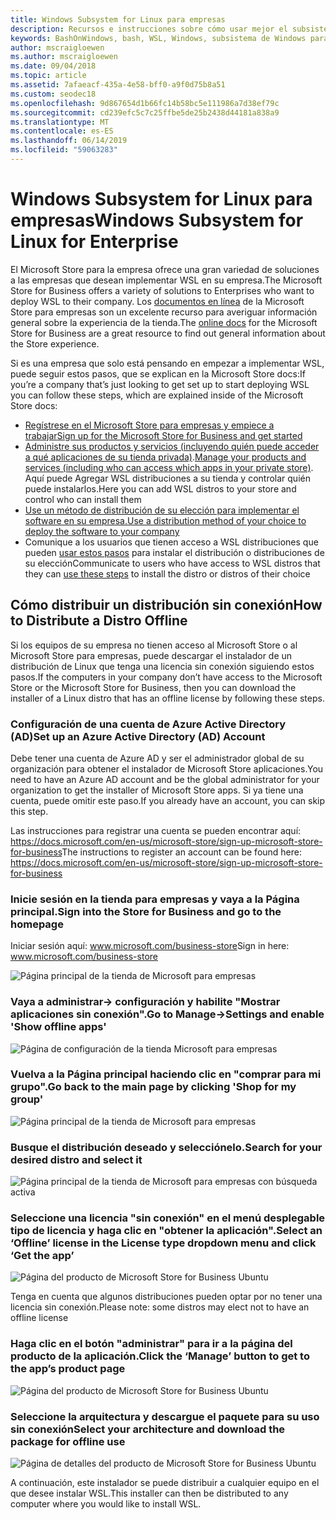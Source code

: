 ```yaml
---
title: Windows Subsystem for Linux para empresas
description: Recursos e instrucciones sobre cómo usar mejor el subsistema de Windows para Linux en un entorno empresarial.
keywords: BashOnWindows, bash, WSL, Windows, subsistema de Windows para Linux, windowssubsystem, Ubuntu, Debian, SuSE, Windows 10, Enterprise, implementación, sin conexión, empaquetado, almacenamiento, distribución, instalación, instalación
author: mscraigloewen
ms.author: mscraigloewen
ms.date: 09/04/2018
ms.topic: article
ms.assetid: 7afaeacf-435a-4e58-bff0-a9f0d75b8a51
ms.custom: seodec18
ms.openlocfilehash: 9d867654d1b66fc14b58bc5e111986a7d38ef79c
ms.sourcegitcommit: cd239efc5c7c25ffbe5de25b2438d44181a838a9
ms.translationtype: MT
ms.contentlocale: es-ES
ms.lasthandoff: 06/14/2019
ms.locfileid: "59063283"
---
```

# <a name="windows-subsystem-for-linux-for-enterprise"></a><span data-ttu-id="5a674-104">Windows Subsystem for Linux para empresas</span><span class="sxs-lookup"><span data-stu-id="5a674-104">Windows Subsystem for Linux for Enterprise</span></span>

<span data-ttu-id="5a674-105">El Microsoft Store para la empresa ofrece una gran variedad de soluciones a las empresas que desean implementar WSL en su empresa.</span><span class="sxs-lookup"><span data-stu-id="5a674-105">The Microsoft Store for Business offers a variety of solutions to Enterprises who want to deploy WSL to their company.</span></span> <span data-ttu-id="5a674-106">Los [documentos en línea](https://docs.microsoft.com/en-us/microsoft-store/) de la Microsoft Store para empresas son un excelente recurso para averiguar información general sobre la experiencia de la tienda.</span><span class="sxs-lookup"><span data-stu-id="5a674-106">The [online docs](https://docs.microsoft.com/en-us/microsoft-store/) for the Microsoft Store for Business are a great resource to find out general information about the Store experience.</span></span>

<span data-ttu-id="5a674-107">Si es una empresa que solo está pensando en empezar a implementar WSL, puede seguir estos pasos, que se explican en la Microsoft Store docs:</span><span class="sxs-lookup"><span data-stu-id="5a674-107">If you’re a company that’s just looking to get set up to start deploying WSL you can follow these steps, which are explained inside of the Microsoft Store docs:</span></span>

* [<span data-ttu-id="5a674-108">Regístrese en el Microsoft Store para empresas y empiece a trabajar</span><span class="sxs-lookup"><span data-stu-id="5a674-108">Sign up for the Microsoft Store for Business and get started</span></span>](https://docs.microsoft.com/en-us/microsoft-store/sign-up-microsoft-store-for-business-overview)
* <span data-ttu-id="5a674-109">[Administre sus productos y servicios (incluyendo quién puede acceder a qué aplicaciones de su tienda privada)](https://docs.microsoft.com/en-us/microsoft-store/manage-apps-microsoft-store-for-business-overview).</span><span class="sxs-lookup"><span data-stu-id="5a674-109">[Manage your products and services (including who can access which apps in your private store)](https://docs.microsoft.com/en-us/microsoft-store/manage-apps-microsoft-store-for-business-overview).</span></span> <span data-ttu-id="5a674-110">Aquí puede Agregar WSL distribuciones a su tienda y controlar quién puede instalarlos.</span><span class="sxs-lookup"><span data-stu-id="5a674-110">Here you can add WSL distros to your store and control who can install them</span></span>
* [<span data-ttu-id="5a674-111">Use un método de distribución de su elección para implementar el software en su empresa.</span><span class="sxs-lookup"><span data-stu-id="5a674-111">Use a distribution method of your choice to deploy the software to your company</span></span>](https://docs.microsoft.com/en-us/microsoft-store/distribute-apps-to-your-employees-microsoft-store-for-business)
* <span data-ttu-id="5a674-112">Comunique a los usuarios que tienen acceso a WSL distribuciones que pueden [usar estos pasos](https://docs.microsoft.com/en-us/windows/wsl/install-win10) para instalar el distribución o distribuciones de su elección</span><span class="sxs-lookup"><span data-stu-id="5a674-112">Communicate to users who have access to WSL distros that they can [use these steps](https://docs.microsoft.com/en-us/windows/wsl/install-win10) to install the distro or distros of their choice</span></span> 

## <a name="how-to-distribute-a-distro-offline"></a><span data-ttu-id="5a674-113">Cómo distribuir un distribución sin conexión</span><span class="sxs-lookup"><span data-stu-id="5a674-113">How to Distribute a Distro Offline</span></span>

<span data-ttu-id="5a674-114">Si los equipos de su empresa no tienen acceso al Microsoft Store o al Microsoft Store para empresas, puede descargar el instalador de un distribución de Linux que tenga una licencia sin conexión siguiendo estos pasos.</span><span class="sxs-lookup"><span data-stu-id="5a674-114">If the computers in your company don’t have access to the Microsoft Store or the Microsoft Store for Business, then you can download the installer of a Linux distro that has an offline license by following these steps.</span></span> 

### <a name="set-up-an-azure-active-directory-ad-account"></a><span data-ttu-id="5a674-115">Configuración de una cuenta de Azure Active Directory (AD)</span><span class="sxs-lookup"><span data-stu-id="5a674-115">Set up an Azure Active Directory (AD) Account</span></span> 

<span data-ttu-id="5a674-116">Debe tener una cuenta de Azure AD y ser el administrador global de su organización para obtener el instalador de Microsoft Store aplicaciones.</span><span class="sxs-lookup"><span data-stu-id="5a674-116">You need to have an Azure AD account and be the global administrator for your organization to get the installer of Microsoft Store apps.</span></span> <span data-ttu-id="5a674-117">Si ya tiene una cuenta, puede omitir este paso.</span><span class="sxs-lookup"><span data-stu-id="5a674-117">If you already have an account, you can skip this step.</span></span>

<span data-ttu-id="5a674-118">Las instrucciones para registrar una cuenta se pueden encontrar aquí: https://docs.microsoft.com/en-us/microsoft-store/sign-up-microsoft-store-for-business</span><span class="sxs-lookup"><span data-stu-id="5a674-118">The instructions to register an account can be found here: https://docs.microsoft.com/en-us/microsoft-store/sign-up-microsoft-store-for-business</span></span>

### <a name="sign-into-the-store-for-business-and-go-to-the-homepage"></a><span data-ttu-id="5a674-119">Inicie sesión en la tienda para empresas y vaya a la Página principal.</span><span class="sxs-lookup"><span data-stu-id="5a674-119">Sign into the Store for Business and go to the homepage</span></span>
<span data-ttu-id="5a674-120">Iniciar sesión aquí: www.microsoft.com/business-store</span><span class="sxs-lookup"><span data-stu-id="5a674-120">Sign in here: www.microsoft.com/business-store</span></span>

![Página principal de la tienda de Microsoft para empresas](media/offlineinstallscreens/1-screen.png)

### <a name="go-to-manage-settings-and-enable-show-offline-apps"></a><span data-ttu-id="5a674-122">Vaya a administrar-> configuración y habilite "Mostrar aplicaciones sin conexión".</span><span class="sxs-lookup"><span data-stu-id="5a674-122">Go to Manage->Settings and enable 'Show offline apps'</span></span>

![Página de configuración de la tienda Microsoft para empresas](media/offlineinstallscreens/2-screen.png)

### <a name="go-back-to-the-main-page-by-clicking-shop-for-my-group"></a><span data-ttu-id="5a674-124">Vuelva a la Página principal haciendo clic en "comprar para mi grupo".</span><span class="sxs-lookup"><span data-stu-id="5a674-124">Go back to the main page by clicking 'Shop for my group'</span></span>

![Página principal de la tienda de Microsoft para empresas](media/offlineinstallscreens/1-screen.png)

### <a name="search-for-your-desired-distro-and-select-it"></a><span data-ttu-id="5a674-126">Busque el distribución deseado y selecciónelo.</span><span class="sxs-lookup"><span data-stu-id="5a674-126">Search for your desired distro and select it</span></span>

![Página principal de la tienda de Microsoft para empresas con búsqueda activa](media/offlineinstallscreens/3-screen.png)

### <a name="select-an-offline-license-in-the-license-type-dropdown-menu-and-click-get-the-app"></a><span data-ttu-id="5a674-128">Seleccione una licencia "sin conexión" en el menú desplegable tipo de licencia y haga clic en "obtener la aplicación".</span><span class="sxs-lookup"><span data-stu-id="5a674-128">Select an ‘Offline’ license in the License type dropdown menu and click ‘Get the app’</span></span>

![Página del producto de Microsoft Store for Business Ubuntu](media/offlineinstallscreens/4-screen.png)

<span data-ttu-id="5a674-130">Tenga en cuenta que algunos distribuciones pueden optar por no tener una licencia sin conexión.</span><span class="sxs-lookup"><span data-stu-id="5a674-130">Please note: some distros may elect not to have an offline license</span></span>

### <a name="click-the-manage-button-to-get-to-the-apps-product-page"></a><span data-ttu-id="5a674-131">Haga clic en el botón "administrar" para ir a la página del producto de la aplicación.</span><span class="sxs-lookup"><span data-stu-id="5a674-131">Click the ‘Manage’ button to get to the app’s product page</span></span>

![Página del producto de Microsoft Store for Business Ubuntu](media/offlineinstallscreens/5-screen.png)

### <a name="select-your-architecture-and-download-the-package-for-offline-use"></a><span data-ttu-id="5a674-133">Seleccione la arquitectura y descargue el paquete para su uso sin conexión</span><span class="sxs-lookup"><span data-stu-id="5a674-133">Select your architecture and download the package for offline use</span></span>

![Página de detalles del producto de Microsoft Store for Business Ubuntu](media/offlineinstallscreens/6-screen.png)

<span data-ttu-id="5a674-135">A continuación, este instalador se puede distribuir a cualquier equipo en el que desee instalar WSL.</span><span class="sxs-lookup"><span data-stu-id="5a674-135">This installer can then be distributed to any computer where you would like to install WSL.</span></span>